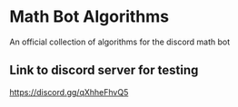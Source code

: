 # Math Bot Algorithms

An official collection of algorithms for the discord math bot

## Link to discord server for testing 
https://discord.gg/qXhheFhvQ5
